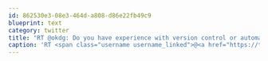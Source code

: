 ```yaml
---
id: 862530e3-08e3-464d-a808-d86e22fb49c9
blueprint: text
category: twitter
title: "RT @okdg: Do you have experience with version control or automated deployments?  We'd love to have you talk at a future event."
caption: 'RT <span class="username username_linked">@<a href="https://twitter.com/okdg" title="OKDG">okdg</a></span>: Do you have experience with version control or automated deployments?  We''d love to have you talk at a future event.'
---
```

